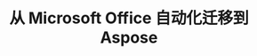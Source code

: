 ---
title: 从 Microsoft Office 自动化迁移到 Aspose
type: docs
weight: 310
url: /zh/androidjava/migration-from-microsoft-office-automation-to-aspose/
---